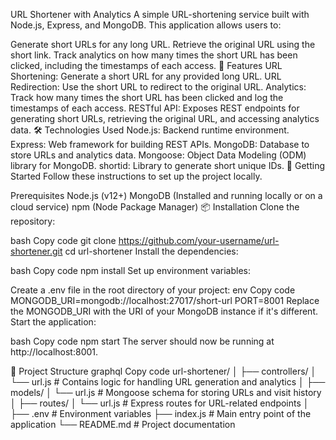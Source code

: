 URL Shortener with Analytics
A simple URL-shortening service built with Node.js, Express, and MongoDB. This application allows users to:

Generate short URLs for any long URL.
Retrieve the original URL using the short link.
Track analytics on how many times the short URL has been clicked, including the timestamps of each access.
🚀 Features
URL Shortening: Generate a short URL for any provided long URL.
URL Redirection: Use the short URL to redirect to the original URL.
Analytics: Track how many times the short URL has been clicked and log the timestamps of each access.
RESTful API: Exposes REST endpoints for generating short URLs, retrieving the original URL, and accessing analytics data.
🛠 Technologies Used
Node.js: Backend runtime environment.
Express: Web framework for building REST APIs.
MongoDB: Database to store URLs and analytics data.
Mongoose: Object Data Modeling (ODM) library for MongoDB.
shortid: Library to generate short unique IDs.
📝 Getting Started
Follow these instructions to set up the project locally.

Prerequisites
Node.js (v12+)
MongoDB (Installed and running locally or on a cloud service)
npm (Node Package Manager)
📦 Installation
Clone the repository:

bash
Copy code
git clone https://github.com/your-username/url-shortener.git
cd url-shortener
Install the dependencies:

bash
Copy code
npm install
Set up environment variables:

Create a .env file in the root directory of your project:
env
Copy code
MONGODB_URI=mongodb://localhost:27017/short-url
PORT=8001
Replace the MONGODB_URI with the URI of your MongoDB instance if it's different.
Start the application:

bash
Copy code
npm start
The server should now be running at http://localhost:8001.

📂 Project Structure
graphql
Copy code
url-shortener/
│
├── controllers/
│   └── url.js          # Contains logic for handling URL generation and analytics
│
├── models/
│   └── url.js          # Mongoose schema for storing URLs and visit history
│
├── routes/
│   └── url.js          # Express routes for URL-related endpoints
│
├── .env                # Environment variables
├── index.js            # Main entry point of the application
└── README.md           # Project documentation

